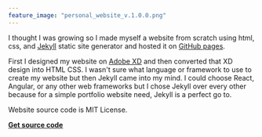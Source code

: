 ```yaml
---
feature_image: "personal_website_v.1.0.0.png"
---
```


I thought I was growing so I made myself a website from scratch using html, css, and [Jekyll](https://jekyllrb.com/) static site generator and hosted it on [GitHub pages](https://pages.github.com/). 

First I designed my website on [Adobe XD](https://www.adobe.com/in/products/xd.html) and then converted that XD design into HTML CSS. I wasn't sure what language or framework to use to create my website but then Jekyll came into my mind. I could choose React, Angular, or any other web frameworks but I chose Jekyll over every other because for a simple portfolio website need, Jekyll is a perfect go to.

Website source code is MIT License.

[**Get source code**](https://github.com/ayyshim/ayyshim.github.io)
